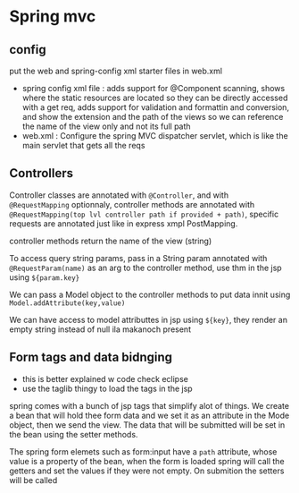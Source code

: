 

# Spring mvc

## config
put the web and spring-config xml starter files in web.xml  
- spring config xml file : adds support for @Component scanning, shows where the static resources are located so they can be directly accessed with a get req, adds support for validation and formattin and conversion, and show the extension and the path of the views so we can reference the name of the view only and not its full path
- web.xml : Configure the spring MVC dispatcher servlet, which is like the main servlet that gets all the reqs

## Controllers
Controller classes are annotated with `@Controller`, and with `@RequestMapping` optionnaly, controller methods are annotated with `@RequestMapping(top lvl controller path if provided + path)`, specific requests are annotated just like in express xmpl PostMapping.  

controller methods return the name of the view (string)

To access query string params, pass in a String param annotated with `@RequestParam(name)` as an arg to the controller method, use thm in the jsp using `${param.key}`

We can pass a Model object to the controller methods to put data innit using `Model.addAttribute(key,value)`  

We can have access to model attributtes in jsp using `${key}`,  they render an empty string instead of null ila makanoch present

## Form tags and data bidnging 
- this is better explained w code check eclipse
- use the taglib thingy to load the tags in the jsp  
  
spring comes with a bunch of jsp tags that simplify alot of things. We create a bean that will hold thee form data and we set it as an attribute in the Mode object, then we send the view. The data that will be submitted will be set in the bean using the setter methods.  

The spring form elemets such as form:input have a `path` attribute, whose value is a property of the bean, when the form is loaded spring will call the getters and set the values if they were not empty. On submition the setters will be called